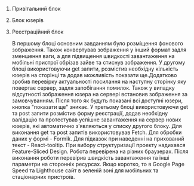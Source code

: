 1. Привітальний блок
2. Блок юзерів
3. Реєстраційний блок

     В першому блоці основним завданням було розміщення фонового зображення. Також конвертував зображення у інший формат задля зменшення ваги, а для підвищення швидкості завантаження на мобільні пристрої обрізав зайве та стиснув зображення.
     У другому блоці використовуючи get запити, розмістив необхідну кількість юзерів на сторінці та додав можливість показати ще.Додатково зробив перевірку актуальності посилання на наступну сторінку яку повертає сервер, задля запобігання помилок. Також у випадку відсутності зображення юзера на сервері встановив зображення за замовчуванням. Після того як будуть показані всі доступні юзери, кнопка "показати ще" зникає.
     У третьому блоці використовуючи get та post запити розмістив форму реєстрації, додав необхідну валідацію та протестував успішне завантаження на сервер нових юзерів, які автоматично з'являються у списку другого блоку. 
     Для виконання get та post запитів використовував Fetch. Для обробки даних у формі - Formik. Для підказок при наведенні на прихований текст  - React-tooltip. При вибору структуризації проекту надихався Feature-Sliced Design. 
     Робота перевірена на різних браузерах.
     Після виконання роботи перевірив швидкість завантаження та інші параметри на сторонніх ресурсах. Якщо коротко, то в Google Page Speed та Lighthouse сайт в зеленій зоні для мобільних та стаціонарних пристроїв. 
 
   

